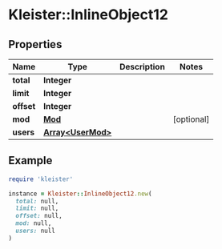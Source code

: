 # Kleister::InlineObject12

## Properties

| Name | Type | Description | Notes |
| ---- | ---- | ----------- | ----- |
| **total** | **Integer** |  |  |
| **limit** | **Integer** |  |  |
| **offset** | **Integer** |  |  |
| **mod** | [**Mod**](Mod.md) |  | [optional] |
| **users** | [**Array&lt;UserMod&gt;**](UserMod.md) |  |  |

## Example

```ruby
require 'kleister'

instance = Kleister::InlineObject12.new(
  total: null,
  limit: null,
  offset: null,
  mod: null,
  users: null
)
```

